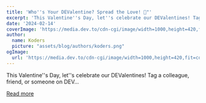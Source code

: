 ```yaml
---
title: 'Who''s Your DEValentine? Spread the Love! 💖"'
excerpt: 'This Valentine''s Day, let''s celebrate our DEValentines! Tag a colleague, friend, or someone on DEV...'
date: '2024-02-14'
coverImage: 'https://media.dev.to/cdn-cgi/image/width=1000,height=420,fit=cover,gravity=auto,format=auto/https%3A%2F%2Fdev-to-uploads.s3.amazonaws.com%2Fuploads%2Farticles%2Ft56k5s0uyiyk7kbc94z0.png'
author:
  name: Koders
  picture: "assets/blog/authors/koders.png"
ogImage:
  url: 'https://media.dev.to/cdn-cgi/image/width=1000,height=420,fit=cover,gravity=auto,format=auto/https%3A%2F%2Fdev-to-uploads.s3.amazonaws.com%2Fuploads%2Farticles%2Ft56k5s0uyiyk7kbc94z0.png'
---
```


This Valentine''s Day, let''s celebrate our DEValentines! Tag a colleague, friend, or someone on DEV...

[Read more](https://dev.to/devteam/whos-your-devalentine-spread-the-love--1i20)
